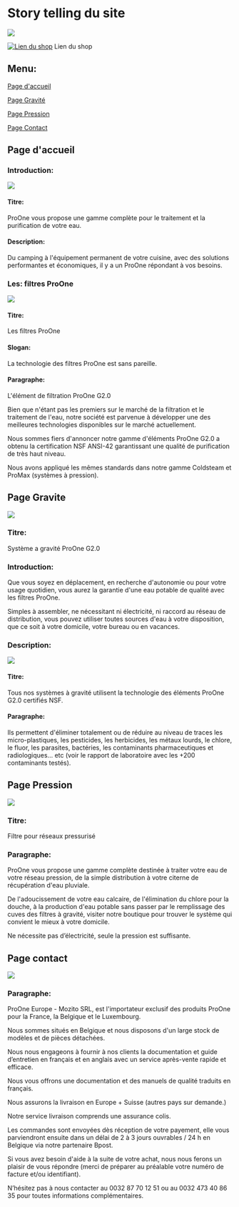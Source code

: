# Story telling du site

![](https://prooneusa.eu/images/proone%20europe.png?crc=359748781)

[![Lien du shop](https://prooneusa.eu/images/prooneusa_shop.png?crc=92687260)](https://prooneusa.eu/shop)
Lien du shop

## Menu:

[Page d'accueil](#page-daccueil)

[Page Gravité](#page-gravite)

[Page Pression](#page-pression)

[Page Contact](#page-contact)

## Page d'accueil

### Introduction:

![](https://prooneusa.eu/images/proone_droplet2n-standard21350x971.png?crc=4156235788)

#### Titre:

ProOne vous propose une gamme complète pour le traitement et la purification de votre eau.

#### Description:

Du camping à l'équipement permanent de votre cuisine, avec des solutions performantes et économiques, il y a un ProOne
répondant à vos besoins.

### Les: filtres ProOne

![](https://prooneusa.eu/images/filtration821x671.png?crc=402610184)

#### Titre:

Les filtres ProOne

#### Slogan:

La technologie des filtres ProOne est sans pareille.

#### Paragraphe:

L'élément de filtration ProOne G2.0

Bien que n'étant pas les premiers sur le marché de la filtration et le traitement de l'eau, notre société est parvenue à
développer une des meilleures technologies disponibles sur le marché actuellement.

Nous sommes fiers d'annoncer notre gamme d'éléments ProOne G2.0 a obtenu la certification NSF ANSI-42 garantissant une
qualité de purification de très haut niveau.

Nous avons appliqué les mêmes standards dans notre gamme Coldsteam et ProMax (systèmes à pression).

## Page Gravite

![](https://prooneusa.eu/images/gravity-cluster4-600x600-standard-scale-2_00x-topaz.png?crc=4120795699)

### Titre:

Système a gravité ProOne G2.0

### Introduction:

Que vous soyez en déplacement, en recherche d'autonomie ou pour votre usage quotidien, vous aurez la garantie d'une eau
potable de qualité avec les filtres ProOne.

Simples à assembler, ne nécessitant ni électricité, ni raccord au réseau de distribution, vous pouvez utiliser toutes
sources d'eau à votre disposition, que ce soit à votre domicile, votre bureau ou en vacances.

### Description:

![](https://prooneusa.eu/images/filtre.png?crc=419475041)

#### Titre:

Tous nos systèmes à gravité utilisent la technologie des éléments ProOne G2.0 certifiés NSF.

#### Paragraphe:

Ils permettent d'éliminer totalement ou de réduire au niveau de traces les micro-plastiques, les pesticides, les
herbicides, les métaux lourds, le chlore, le fluor, les parasites, bactéries, les contaminants pharmaceutiques et
radiologiques... etc (voir le rapport de laboratoire avec les +200 contaminants testés).

## Page Pression

![](https://prooneusa.eu/images/pressurized_images-600x600.png?crc=3864738479)

### Titre:

Filtre pour réseaux pressurisé

### Paragraphe:

ProOne vous propose une gamme complète destinée à traiter votre eau de votre réseau pression, de la simple distribution
à votre citerne de récupération d'eau pluviale.

De l'adoucissement de votre eau calcaire, de l'élimination du chlore pour la douche, à la production d'eau potable sans
passer par le remplissage des cuves des filtres à gravité, visiter notre boutique pour trouver le système qui convient
le mieux à votre domicile.

Ne nécessite pas d’électricité, seule la pression est suffisante.

## Page contact

![](https://prooneusa.eu/images/proone%20ind%c3%a9pendant.png?crc=304525182)

### Paragraphe:

ProOne Europe - Mozito SRL, est l'importateur exclusif des produits ProOne pour la France, la Belgique et le Luxembourg.

Nous sommes situés en Belgique et nous disposons d'un large stock de modèles et de pièces détachées.

Nous nous engageons à fournir à nos clients la documentation et guide d’entretien en français et en anglais avec un
service après-vente rapide et efficace.

Nous vous offrons une documentation et des manuels de qualité traduits en français.

Nous assurons la livraison en Europe + Suisse (autres pays sur demande.)

Notre service livraison comprends une assurance colis.

Les commandes sont envoyées dès réception de votre payement, elle vous parviendront ensuite dans un délai de 2 à 3 jours
ouvrables / 24 h en Belgique via notre partenaire Bpost.

Si vous avez besoin d'aide à la suite de votre achat, nous nous ferons un plaisir de vous répondre (merci de préparer au
préalable votre numéro de facture et/ou identifiant).

N’hésitez pas à nous contacter au 0032 87 70 12 51 ou au 0032 473 40 86 35 pour toutes informations complémentaires.
